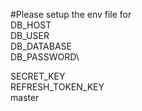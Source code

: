 #Please setup the env file for\
DB_HOST\
DB_USER\
DB_DATABASE\
DB_PASSWORD\

SECRET_KEY\
REFRESH_TOKEN_KEY\
master